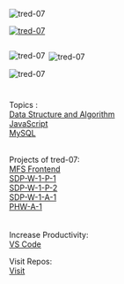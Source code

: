 

<p align="left"> <img src="https://komarev.com/ghpvc/?username=tred-07&label=Profile%20views&color=0e75b6&style=flat" alt="tred-07" /> </p>

<p align="left"> <a href="https://github.com/ryo-ma/github-profile-trophy"><img src="https://github-profile-trophy.vercel.app/?username=tred-07" alt="tred-07" /></a> </p>

<p align="left"> <a href="https://twitter.com/" target="blank"><img src="https://img.shields.io/twitter/follow/?logo=twitter&style=for-the-badge" alt="" /></a> </p>

<!--<h3 align="left">Connect with me:</h3>-->
<p align="left">
</p>

<p><img align="left" src="https://github-readme-stats.vercel.app/api/top-langs?username=tred-07&show_icons=true&locale=en&layout=compact" alt="tred-07" /></p>

<p>&nbsp;<img align="center" src="https://github-readme-stats.vercel.app/api?username=tred-07&show_icons=true&locale=en" alt="tred-07" /></p>

<p><img align="center" src="https://github-readme-streak-stats.herokuapp.com/?user=tred-07&" alt="tred-07" /></p>

#
Topics :
<br>
<a href="https://github.com/tred-07/DSA" >Data Structure and Algorithm</a><br>
<a href="https://tred-07.github.io/JavaScript/" >JavaScript</a>
<br><a href="https://tred-07.github.io/MySQL/" >MySQL</a>

<br>
Projects of tred-07:
<br><a href="https://tred-07.github.io/Project-MFS/" target="_blank" >MFS Frontend</a>
<br><a href="https://tred-07.github.io/SDP-W-1-P-1/" target="_blank">SDP-W-1-P-1</a>
<br><a href="https://tred-07.github.io/SDP-W-1-P-2/" target="_blank">SDP-W-1-P-2</a>
<br><a href="https://tred-07.github.io/SDP-W-1-A-1/" target="_blank">SDP-W-1-A-1</a>
<br><a href="https://tred-07.github.io/PHW-A-5/" target="_blank">PHW-A-1</a>
<!--<a href="" target="_blank" ></a> -->
<br>
<br>
<br>
Increase Productivity:
<br> <a href="https://github.com/tred-07/VS-Code-Extensions-">VS Code</a>

Visit Repos: <br>
<a href="https://github.com/tred-07?tab=repositories">Visit</a>

